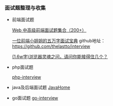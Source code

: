 ### 面试题整理与收集

+ 前端面试题

  [Web 中高级前端面试题集合（200+）](https://segmentfault.com/a/1190000021966814)
  
  [一位前端小姐姐的五万字面试宝典](https://juejin.im/post/5e91b01651882573716a9b23) github地址：https://github.com/thelastto/interview
  
  [(1.6w字)浏览器灵魂之问，请问你能接得住几个？](https://juejin.im/post/5df5bcea6fb9a016091def69) 
  
  
+ php面试题
  
   [php-interview](https://xianyunyh.gitbooks.io/php-interview/)
   
+ java及后端面试题
   [JavaHome](https://github.com/whx123/JavaHome)
   
+ go面试题
    [go-interview](https://github.com/public-apis/public-apis)

  


